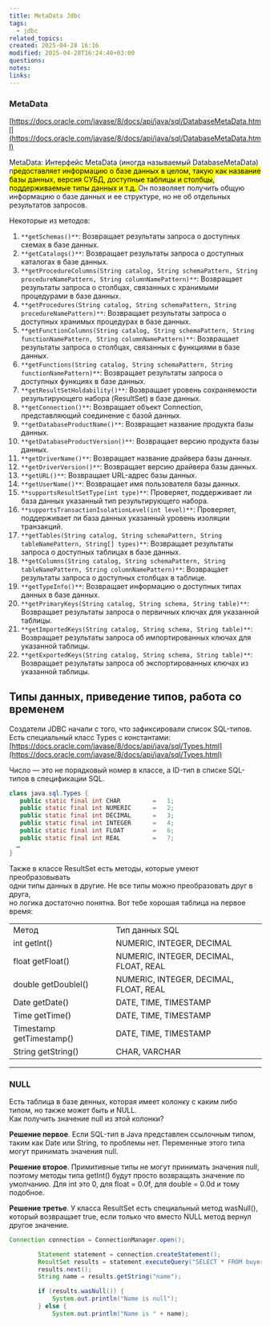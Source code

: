 ```yaml
---
title: MetaData Jdbc
tags:
  - jdbc
related_topics: 
created: 2025-04-28 16:16
modified: 2025-04-28T16:24:40+03:00
questions: 
notes: 
links: 
---
```



### MetaData

[https://docs.oracle.com/javase/8/docs/api/java/sql/DatabaseMetaData.html](https://docs.oracle.com/javase/8/docs/api/java/sql/DatabaseMetaData.html)

MetaData: Интерфейс MetaData (иногда называемый DatabaseMetaData) п<mark class="hltr-green2">редоставляет информацию о базе данных в целом, такую как название базы данных, версия СУБД, доступные таблицы и столбцы, поддерживаемые типы данных и т.д. </mark>Он позволяет получить общую информацию о базе данных и ее структуре, но не об отдельных результатов запросов.

Некоторые из методов:

1. `**getSchemas()**`: Возвращает результаты запроса о доступных схемах в базе данных.
2. `**getCatalogs()**`: Возвращает результаты запроса о доступных каталогах в базе данных.
3. `**getProcedureColumns(String catalog, String schemaPattern, String procedureNamePattern, String columnNamePattern)**`: Возвращает результаты запроса о столбцах, связанных с хранимыми процедурами в базе данных.
4. `**getProcedures(String catalog, String schemaPattern, String procedureNamePattern)**`: Возвращает результаты запроса о доступных хранимых процедурах в базе данных.
5. `**getFunctionColumns(String catalog, String schemaPattern, String functionNamePattern, String columnNamePattern)**`: Возвращает результаты запроса о столбцах, связанных с функциями в базе данных.
6. `**getFunctions(String catalog, String schemaPattern, String functionNamePattern)**`: Возвращает результаты запроса о доступных функциях в базе данных.
7. `**getResultSetHoldability()**`: Возвращает уровень сохраняемости результирующего набора (ResultSet) в базе данных.
8. `**getConnection()**`: Возвращает объект Connection, представляющий соединение с базой данных.
9. `**getDatabaseProductName()**`: Возвращает название продукта базы данных.
10. `**getDatabaseProductVersion()**`: Возвращает версию продукта базы данных.
11. `**getDriverName()**`: Возвращает название драйвера базы данных.
12. `**getDriverVersion()**`: Возвращает версию драйвера базы данных.
13. `**getURL()**`: Возвращает URL-адрес базы данных.
14. `**getUserName()**`: Возвращает имя пользователя базы данных.
15. `**supportsResultSetType(int type)**`: Проверяет, поддерживает ли база данных указанный тип результирующего набора.
16. `**supportsTransactionIsolationLevel(int level)**`: Проверяет, поддерживает ли база данных указанный уровень изоляции транзакций.
17. `**getTables(String catalog, String schemaPattern, String tableNamePattern, String[] types)**`: Возвращает результаты запроса о доступных таблицах в базе данных.
18. `**getColumns(String catalog, String schemaPattern, String tableNamePattern, String columnNamePattern)**`: Возвращает результаты запроса о доступных столбцах в таблице.
19. `**getTypeInfo()**`: Возвращает информацию о доступных типах данных в базе данных.
20. `**getPrimaryKeys(String catalog, String schema, String table)**`: Возвращает результаты запроса о первичных ключах для указанной таблицы.
21. `**getImportedKeys(String catalog, String schema, String table)**`: Возвращает результаты запроса об импортированных ключах для указанной таблицы.
22. `**getExportedKeys(String catalog, String schema, String table)**`: Возвращает результаты запроса об экспортированных ключах из указанной таблицы.

## Типы данных, приведение типов, работа со временем

Создатели JDBC начали с того, что зафиксировали список SQL-типов. Есть специальный класс Types с константами: [https://docs.oracle.com/javase/8/docs/api/java/sql/Types.html](https://docs.oracle.com/javase/8/docs/api/java/sql/Types.html)

Число — это не порядковый номер в классе, а ID-тип в списке SQL-типов в спецификации SQL.

```Java
class java.sql.Types {
   public static final int CHAR         =   1;
   public static final int NUMERIC    	=   2;
   public static final int DECIMAL     	=   3;
   public static final int INTEGER      =   4;
   public static final int FLOAT        =   6;
   public static final int REAL         =   7;
  …
}
```

Также в классе ResultSet есть методы, которые умеют преобразовывать  
одни типы данных в другие. Не все типы можно преобразовать друг в друга,  
но логика достаточно понятна. Вот тебе хорошая таблица на первое время:  

|   |   |
|---|---|
|Метод|Тип данных SQL|
|int getInt()|NUMERIC, INTEGER, DECIMAL|
|float getFloat()|NUMERIC, INTEGER, DECIMAL, FLOAT, REAL|
|double getDoublel()|NUMERIC, INTEGER, DECIMAL, FLOAT, REAL|
|Date getDate()|DATE, TIME, TIMESTAMP|
|Time getTime()|DATE, TIME, TIMESTAMP|
|Timestamp getTimestamp()|DATE, TIME, TIMESTAMP|
|String getString()|CHAR, VARCHAR|

----------------

### NULL

Есть таблица в базе денных, которая имеет колонку с каким либо типом, но также может быть и NULL.  
Как получить значение null из этой колонки?  

**Решение первое**. Если SQL-тип в Java представлен ссылочным типом, таким как Date или String, то проблемы нет. Переменные этого типа могут принимать значения null.

**Решение второе**. Примитивные типы не могут принимать значения null, поэтому методы типа getInt() будут просто возвращать значение по умолчанию. Для int это 0, для float = 0.0f, для double = 0.0d и тому подобное.

**Решение третье**. У класса ResultSet есть специальный метод wasNull(), который возвращает true, если только что вместо NULL метод вернул другое значение.

```Java
Connection connection = ConnectionManager.open();

        Statement statement = connection.createStatement();
        ResultSet results = statement.executeQuery("SELECT * FROM buyers");
        results.next();
        String name = results.getString("name");

        if (results.wasNull()) {
            System.out.println("Name is null");
        } else {
            System.out.println("Name is " + name);
```
